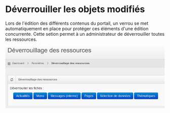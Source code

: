 # Déverrouiller les objets modifiés

Lors de l'édition des différents contenus du portail, un verrou se met automatiquement en place pour protéger ces éléments d'une édition concurrente. Cette setion permet à un administrateur de déverrouiller toutes les ressources.

![](/assets/back_unlock.png)

